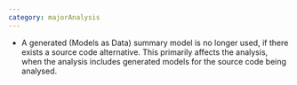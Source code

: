 ```yaml
---
category: majorAnalysis
---
```

* A generated (Models as Data) summary model is no longer used, if there exists a source code alternative. This primarily affects the analysis, when the analysis includes generated models for the source code being analysed.
